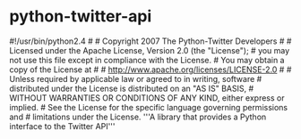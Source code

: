 python-twitter-api
==================

#!/usr/bin/python2.4 # # Copyright 2007 The Python-Twitter Developers # # Licensed under the Apache License, Version 2.0 (the "License"); # you may not use this file except in compliance with the License. # You may obtain a copy of the License at # #     http://www.apache.org/licenses/LICENSE-2.0 # # Unless required by applicable law or agreed to in writing, software # distributed under the License is distributed on an "AS IS" BASIS, # WITHOUT WARRANTIES OR CONDITIONS OF ANY KIND, either express or implied. # See the License for the specific language governing permissions and # limitations under the License.  '''A library that provides a Python interface to the Twitter API'''